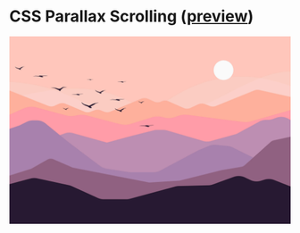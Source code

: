 # CSS Parallax Scrolling ([preview](https://code-architects.github.io/css-parallax-effect/))

![CSS Parallax Scrolling](header_bg.jpg)